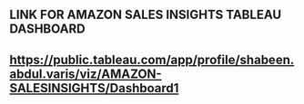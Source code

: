 
LINK FOR AMAZON SALES INSIGHTS TABLEAU DASHBOARD
--------------------------------------------------
https://public.tableau.com/app/profile/shabeen.abdul.varis/viz/AMAZON-SALESINSIGHTS/Dashboard1
---------------------------------------------------------------------------------------------------------------------------------------------------------------
